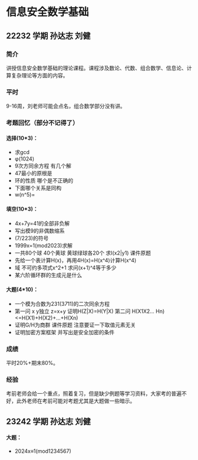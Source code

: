 # 信息安全数学基础

## 22232 学期 孙达志 刘健

### 简介

讲授信息安全数学基础的理论课程。课程涉及数论、代数、组合数学、信息论、计算复杂理论等方面的内容。

### 平时

9-16周，刘老师可能会点名，组合数学部分没有讲。

### 考题回忆（部分不记得了）

#### 选择(10*3)：
- 求gcd
- φ(1024)
- 9次方同余方程 有几个解
- 47最小的原根是
- 环的性质 哪个是不正确的
- 下面哪个关系是同构
- w(n^5)=

#### 填空(10*3)：
- 4x+7y=41的全部非负解
- 写出模9的非偶数缩系
- (7/223)的符号
- 1999x=1(mod2023)求解
- 一共80个球 40个黄球 黄球绿球各20个 求I(x2|y1) 课件原题
- 先给一个表计算H(x)，再用4H(x)=H(x^4)计算H(x^4)
- 域 不可约多项式x^2+1 求问(x+1)^4等于多少
- 某六阶循环群的生成元是什么

#### 大题(4*10)：
- 一个模为合数为231(3*7*11)的二次同余方程
- 第一问 x y独立 z=x+y 证明H(Z|X)=H(Y|X) 第二问 H(X1X2... Hn)<=H(X1)+H(X2)+...+H(Xn)
- 证明G/H为商群 课件原题 注意要证一下取值元素无关
- 证明加密方案框架 并写出是安全加密的条件

### 成绩

平时20%+期末80%。

### 经验

考前老师会给一个重点，照着复习，但是缺少例题等学习资料，大家考的普遍不好，此外老师在考前可能对考题尤其是大题做一些暗示。

## 23242 学期 孙达志 刘健

#### 大题：
 - 2024x≡1(mod1234567)

